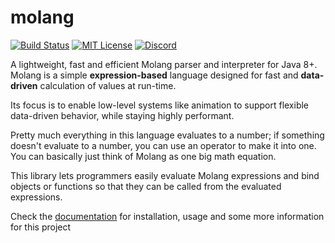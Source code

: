 # molang
[![Build Status](https://img.shields.io/github/actions/workflow/status/unnamed/molang/build.yml?branch=main)](https://github.com/unnamed/molang/actions/workflows/build.yml)
[![MIT License](https://img.shields.io/badge/license-MIT-blue)](license.txt)
[![Discord](https://img.shields.io/discord/683899335405994062)](https://discord.gg/xbba2fy)

A lightweight, fast and efficient Molang parser and interpreter for Java 8+. Molang is a
simple **expression-based** language designed for fast and **data-driven** calculation of
values at run-time.

Its focus is to enable low-level systems like animation to support flexible data-driven
behavior, while staying highly performant.

Pretty much everything in this language evaluates to a number; if something doesn't evaluate
to a number, you can use an operator to make it into one. You can basically just think of
Molang as one big math equation.

This library lets programmers easily evaluate Molang expressions and bind objects
or functions so that they can be called from the evaluated expressions.

Check the [documentation](https://unnamed.team/docs/molang) for installation, usage and
some more information for this project